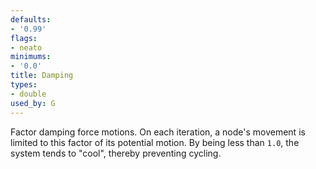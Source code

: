 ```yaml
---
defaults:
- '0.99'
flags:
- neato
minimums:
- '0.0'
title: Damping
types:
- double
used_by: G
---
```

Factor damping force motions. On each iteration, a node's movement
is limited to this factor of its potential motion. By being less than
`1.0`, the system tends to "cool", thereby preventing cycling.
